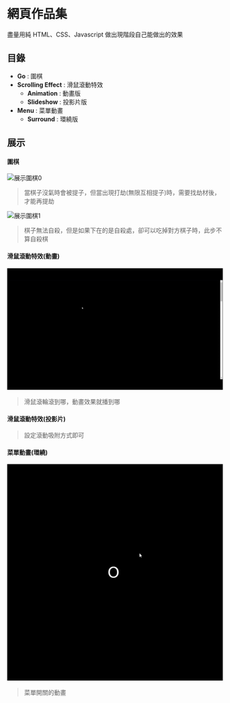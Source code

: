 # 網頁作品集

盡量用純 HTML、CSS、Javascript 做出現階段自己能做出的效果

## 目錄

-   **Go** : 圍棋
-   **Scrolling Effect** : 滑鼠滾動特效
    -   **Animation** : 動畫版
    -   **Slideshow** : 投影片版
-   **Menu** : 菜單動畫
    -   **Surround** : 環繞版

## 展示

#### 圍棋

![展示圍棋0](Images/Go_0.gif '展示圍棋0')

> 當棋子沒氣時會被提子，但當出現打劫(無限互相提子)時，需要找劫材後，才能再提劫

![展示圍棋1](Images/Go_1.gif '展示圍棋1')

> 棋子無法自殺，但是如果下在的是自殺處，卻可以吃掉對方棋子時，此步不算自殺棋

#### 滑鼠滾動特效(動畫)

![滑鼠滾動特效0](Images/Scrolling_Effect.gif '滑鼠滾動特效')

> 滑鼠滾輪滾到哪，動畫效果就播到哪

#### 滑鼠滾動特效(投影片)

> 設定滾動吸附方式即可

#### 菜單動畫(環繞)

![菜單動畫0](Images/Menu_Surround.gif '菜單動畫0')

> 菜單開關的動畫
